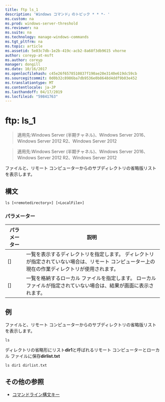```yaml
---
title: ftp ls_1
description: 'Windows コマンド」のトピック * * *- '
ms.custom: na
ms.prod: windows-server-threshold
ms.reviewer: na
ms.suite: na
ms.technology: manage-windows-commands
ms.tgt_pltfrm: na
ms.topic: article
ms.assetid: 5e03c7db-1e2b-419c-acb2-8a68f3db9615 vhorne
author: coreyp-at-msft
ms.author: coreyp
manager: dongill
ms.date: 10/16/2017
ms.openlocfilehash: c45e26f6578510837f190ae20e3140e619dc59cb
ms.sourcegitcommit: 0d0b32c8986ba7db9536e0b8648d4ddf9b03e452
ms.translationtype: MT
ms.contentlocale: ja-JP
ms.lasthandoff: 04/17/2019
ms.locfileid: "59841763"
---
```

# <a name="ftp-ls1"></a>ftp: ls_1

>適用先:Windows Server (半期チャネル)、Windows Server 2016、Windows Server 2012 R2、Windows Server 2012


>適用先:Windows Server (半期チャネル)、Windows Server 2016、Windows Server 2012 R2、Windows Server 2012

ファイルと、リモート コンピューターからのサブディレクトリの省略版リストを表示します。   
## <a name="syntax"></a>構文  
```  
ls [<remotedirectory>] [<LocalFile>]  
```  
### <a name="parameters"></a>パラメーター  
|パラメーター|説明|  
|-------|--------|  
|[<remotedirectory>]|一覧を表示するディレクトリを指定します。 ディレクトリが指定されていない場合は、リモート コンピューター上の現在の作業ディレクトリが使用されます。|  
|[<LocalFile>]|一覧を格納するローカル ファイルを指定します。 ローカル ファイルが指定されていない場合は、結果が画面に表示されます。|  
## <a name="BKMK_Examples"></a>例  
ファイルと、リモート コンピューターからのサブディレクトリの省略版リストを表示します。  
```  
ls  
```  
ディレクトリの省略形にリスト**dir1**と呼ばれるリモート コンピューターとローカル ファイルに保存**dirlist.txt**  
```  
ls dir1 dirlist.txt   
```  
## <a name="additional-references"></a>その他の参照  
-   [コマンドライン構文キー](command-line-syntax-key.md)  
